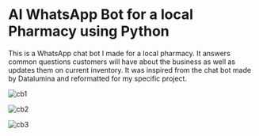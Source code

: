 # AI WhatsApp Bot for a local Pharmacy using Python

This is a WhatsApp chat bot I made for a local pharmacy. It answers common questions customers will have about the business as well as updates them on current inventory. It was inspired from the chat bot made by Datalumina and reformatted for my specific project.

![cb1](https://github.com/crayon-art/WhatsApp-ChatBot/assets/142947608/397491d2-f0af-4b7c-be64-2d2312261343)

![cb2](https://github.com/crayon-art/WhatsApp-ChatBot/assets/142947608/e173a91b-e871-4f43-95c7-fb100166a73c)

![cb3](https://github.com/crayon-art/WhatsApp-ChatBot/assets/142947608/4c8d6c07-f244-4816-8364-e29dd3c85897)

